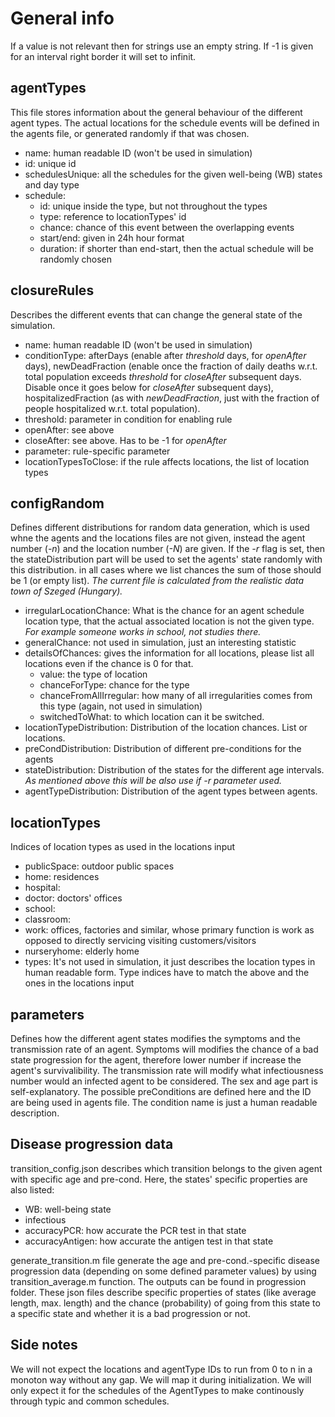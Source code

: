 # General info
If a value is not relevant then for strings use an empty string.
If -1 is given for an interval right border it will set to infinit.

## agentTypes
This file stores information about the general behaviour of the different agent types. The actual locations for the schedule events will be defined in the agents file, or generated randomly if that was chosen.
* name: human readable ID (won't be used in simulation)
* id: unique id
* schedulesUnique: all the schedules for the given well-being (WB) states and day type
* schedule:
    * id: unique inside the type, but not throughout the types
    * type: reference to locationTypes' id
    * chance: chance of this event between the overlapping events
    * start/end: given in 24h hour format
    * duration: if shorter than end-start, then the actual schedule will be randomly chosen 

## closureRules
Describes the different events that can change the general state of the simulation.
* name: human readable ID (won't be used in simulation)
* conditionType: afterDays (enable after *threshold* days, for *openAfter* days), newDeadFraction (enable once the fraction of daily deaths w.r.t. total population exceeds *threshold* for *closeAfter* subsequent days. Disable once it goes below for *closeAfter* subsequent days), hospitalizedFraction (as with *newDeadFraction*, just with the fraction of people hospitalized w.r.t. total population).
* threshold: parameter in condition for enabling rule
* openAfter: see above
* closeAfter: see above. Has to be -1 for *openAfter*
* parameter: rule-specific parameter
* locationTypesToClose: if the rule affects locations, the list of location types

## configRandom
Defines different distributions for random data generation, which is used whne the agents and the locations files are not given, instead the agent number (*-n*) and the location number (*-N*) are given. If the *-r* flag is set, then the stateDistribution part will be used to set the agents' state randomly with this distribution. in all cases where we list chances the sum of those should be 1 (or empty list). *The current file is calculated from the realistic data town of Szeged (Hungary).*
* irregularLocationChance: What is the chance for an agent schedule location type, that the actual associated location is not the given type. *For example someone works in school, not studies there.*
* generalChance: not used in simulation, just an interesting statistic
* detailsOfChances: gives the information for all locations, please list all locations even if the chance is 0 for that.
    * value: the type of location
    * chanceForType: chance for the type
    * chanceFromAllIrregular: how many of all irregularities comes from this type (again, not used in simulation)
    * switchedToWhat: to which location can it be switched.
* locationTypeDistribution: Distribution of the location chances. List or locations.
* preCondDistribution: Distribution of different pre-conditions for the agents
* stateDistribution: Distribution of the states for the different age intervals. *As mentioned above this will be also use if -r parameter used.*
* agentTypeDistribution: Distribution of the agent types between agents.

## locationTypes
Indices of location types as used in the locations input
* publicSpace: outdoor public spaces
* home: residences
* hospital:
* doctor: doctors' offices
* school:
* classroom:
* work: offices, factories and similar, whose primary function is work as opposed to directly servicing visiting customers/visitors
* nurseryhome: elderly home
* types: It's not used in simulation, it just describes the location types in human readable form. Type indices have to match the above and the ones in the locations input

## parameters
Defines how the different agent states modifies the symptoms and the transmission rate of an agent. Symptoms will modifies the chance of a bad state progression for the agent, therefore lower number if increase the agent's survivalibility. The transmission rate will modify what infectiousness number would an infected agent to be considered. The sex and age part is self-explanatory. The possible preConditions are defined here and the ID are being used in agents file. The condition name is just a human readable description.

## Disease progression data
transition_config.json describes which transition belongs to the given agent with specific age and pre-cond. Here, the states' specific properties are also listed:
* WB: well-being state
* infectious
* accuracyPCR: how accurate the PCR test in that state
* accuracyAntigen: how accurate the antigen test in that state

generate_transition.m file generate the age and pre-cond.-specific disease progression data (depending on some defined parameter values) by using transition_average.m function. The outputs can be found in progression folder. These json files describe specific properties of states (like average length, max. length) and the chance (probability) of going from this state to a specific state and whether it is a bad progression or not.


## Side notes
We will not expect the locations and agentType IDs to run from 0 to n in a monoton way without any gap. We will map it during initialization.
We will only expect it for the schedules of the AgentTypes to make continously through typic and common schedules.
